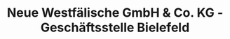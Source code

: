 ---
title: "Neue Westfälische GmbH & Co. KG - Geschäftsstelle Bielefeld"
url: /bielefeld/neue-westfaelische-gmbh-und-co-kg-geschaeftsstelle-bielefeld/
shop: Zeitungen
---